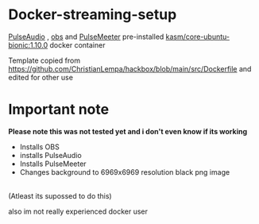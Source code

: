 # Docker-streaming-setup
[PulseAudio](https://github.com/pulseaudio/pulseaudio) , [obs](https://github.com/obsproject/obs-studio) and [PulseMeeter](https://github.com/theRealCarneiro/pulsemeeter#installation) pre-installed [kasm/core-ubuntu-bionic:1.10.0](https://hub.docker.com/r/kasmweb/core-ubuntu-bionic) docker container

Template copied from https://github.com/ChristianLempa/hackbox/blob/main/src/Dockerfile and edited for other use


# Important note
**Please note this was not tested yet and i don't even know if its working**

- Installs OBS
- installs PulseAudio
- Installs PulseMeeter
- Changes background to 6969x6969 resolution black png image
<br>
(Atleast its supossed to do this)

also im not really experienced docker user
